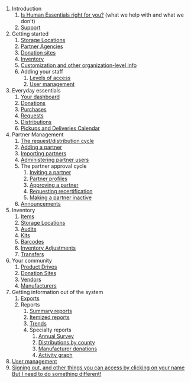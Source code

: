 1. Introduction
   1. [Is Human Essentials right for you?](intro_i.md) (what we help with and what we don't)
   2. [Support](intro_ii.md) 
2. Getting started
   1. [Storage Locations](getting_started_storage_locations.md)
   2. [Partner Agencies](getting_started_partners.md)
   3. [Donation sites](getting_started_donation_sites.md)
   4. [Inventory](getting_started_inventory.md)
   5. [Customization and other organization-level info](getting_started_customization.md)
   6. Adding your staff
      1. [Levels of access](getting_started_access_levels.md)
      2. [User management](getting_started_user_management.md)
3. Everyday essentials 
   1. [Your dashboard](essentials_dashboard.md)
   2. [Donations](essentials_donations.md)
   3. [Purchases](essentials_purchases.md)
   4. [Requests](essentials_requests.md)
   5. [Distributions](essentials_distributions.md)
   6. [Pickups and Deliveries Calendar](essentials_calendar.md)
4. Partner Management
   1. [The request/distribution cycle](pm_request_distribution_cycle.md)
   2. [Adding a partner](pm_adding_a_partner.md)
   3. [Importing partners](pm_importing_partners.md)
   4. [Administering partner users](pm_partner_user_admin.md)
   4. The partner approval cycle 
      1. [Inviting a partner](pm_inviting_a_partner.md) 
      2. [Partner profiles](pm_partner_profiles.md) 
      3. [Approving a partner](pm_approving_a_partner.md)
      4. [Requesting recertification](pm_requesting_recertification.md)
      5. [Making a partner inactive](pm_making_a_partner_inactive.md)
   5. [Announcements](pm_announcements.md)
5. Inventory 
   1. [Items](inventory_items.md)
   2. [Storage Locations](inventory_storage_locations.md)
   2. [Audits](inventory_audits.md)
   3. [Kits](inventory_kits.md)
   4. [Barcodes](inventory_barcodes.md)
   5. [Inventory Adjustments](inventory_barcodes.md)
   6. [Transfers](inventory_transfers.md)
6. Your community
   1. [Product Drives](community_product_drives.md)
   2. [Donation Sites](community_donation_sites.md)
   3. [Vendors](community_vendors.md)
   4. [Manufacturers](community_manufacturers.md)
7. Getting information out of the system
   1. [Exports](exports.md)
   2. Reports
      1. [Summary reports](reports_summary_reports.md)
      2. [Itemized reports](reports_itemized_reports.md)
      3. [Trends](reports_trends.md)
      4. Specialty reports
         1. [Annual Survey](reports_annual_survey.md)
         2. [Distributions by county](reports_distribution_by_county.md)
         3. [Manufacturer donations](reports_manufacturers_donations.md)
         4. [Activity graph](reports_activity_graph.md)
8. [User management](user_management.md)
9. [Signing out, and other things you can access by clicking on your name](top_right_menu.md)
[But I need to do something different!](asking_for_changes.md)
